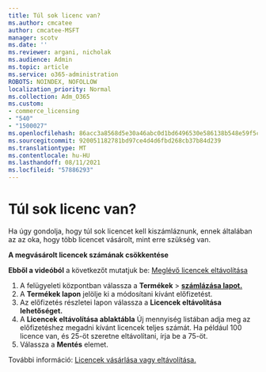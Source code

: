 ```yaml
---
title: Túl sok licenc van?
ms.author: cmcatee
author: cmcatee-MSFT
manager: scotv
ms.date: ''
ms.reviewer: argani, nicholak
ms.audience: Admin
ms.topic: article
ms.service: o365-administration
ROBOTS: NOINDEX, NOFOLLOW
localization_priority: Normal
ms.collection: Adm_O365
ms.custom:
- commerce_licensing
- "540"
- "1500027"
ms.openlocfilehash: 86acc3a8568d5e30a46abc0d1bd6496530e586138b548e59f5c212bc0006c783
ms.sourcegitcommit: 920051182781bd97ce4d4d6fbd268cb37b84d239
ms.translationtype: MT
ms.contentlocale: hu-HU
ms.lasthandoff: 08/11/2021
ms.locfileid: "57886293"
---
```

# <a name="too-many-licenses"></a>Túl sok licenc van?

Ha úgy gondolja, hogy túl sok licencet kell kiszámláznunk, ennek általában az az oka, hogy több licencet vásárolt, mint erre szükség van.
  
**A megvásárolt licencek számának csökkentése**

**Ebből a videóból** a következőt mutatjuk be: [Meglévő licencek eltávolítása](https://go.microsoft.com/fwlink/p/?linkid=2154938)
  
1. A felügyeleti központban válassza a **Termékek** \> **[számlázása lapot.](https://go.microsoft.com/fwlink/p/?linkid=842054)**
2. A **Termékek lapon** jelölje ki a módosítani kívánt előfizetést.
3. Az előfizetés részletei lapon válassza a **Licencek eltávolítása lehetőséget.**
4. A **Licencek eltávolítása ablaktábla** Új  mennyiség listában adja meg az előfizetéshez megadni kívánt licencek teljes számát.  Ha például 100 licence van, és 25-öt szeretne eltávolítani, írja be a 75-öt.
5. Válassza a **Mentés** elemet.

További információ: [Licencek vásárlása vagy eltávolítása.](https://docs.microsoft.com/microsoft-365/commerce/licenses/buy-licenses)